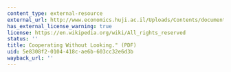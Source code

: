 ```yaml
---
content_type: external-resource
external_url: http://www.economics.huji.ac.il/Uploads/Contents/documents/Moshe_Hoffman.pdf
has_external_license_warning: true
license: https://en.wikipedia.org/wiki/All_rights_reserved
status: ''
title: Cooperating Without Looking." (PDF)
uid: 5e8308f2-0104-418c-ae6b-603cc32e6d3b
wayback_url: ''
---
```

